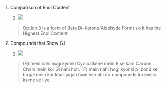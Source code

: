 1. Comparison of  Enol Content
	1. ![](https://i.imgur.com/qGUsvNB.png)
	>Option 3 is a form of Beta Di-Ketone(Aldehyde Form) so it has the Highest Enol Content

2. Compounds that Show G.I
	1. ![](https://i.imgur.com/mmurdfS.png)
	> (E) mein nahi hogi kyonki Cycloalkene mein 8 se kam Carbon Chain mein koi GI nahi hoti.
	> (F) mein nahi hogi kyonki pi bond ke bagal mein koi khali jagah hain he nahi do compounds ko exists karne ke liye.